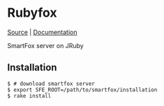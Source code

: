 [github]: https://github.com/neopoly/rubyfox
[doc]: http://rubydoc.info/github/neopoly/rubyfox/master/file/README.md
[gem]: https://rubygems.org/gems/rubyfox
[travis]: https://travis-ci.org/neopoly/rubyfox
[codeclimate]: https://codeclimate.com/github/neopoly/rubyfox
[inchpages]: https://inch-ci.org/github/neopoly/rubyfox

# Rubyfox

[Source][github] |
[Documentation][doc]

SmartFox server on JRuby

## Installation

    $ # download smartfox server
    $ export SFE_ROOT=/path/to/smartfox/installation
    $ rake install
